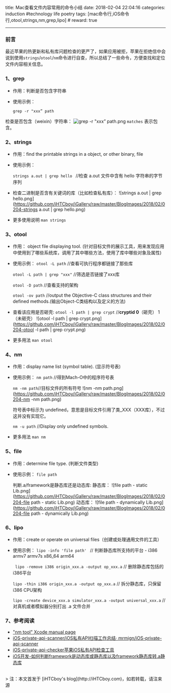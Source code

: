 title: Mac查看文件内容常用的命令小结
date: 2018-02-04 22:04:16
categories: induction #technology life poetry
tags: [mac命令行,iOS命令行,otool,strings,nm,grep,lipo]  # <!--more-->
reward: true

---

### 前言
最近苹果的热更新和私有库问题检查的更严了，如果应用被拒，苹果在拒绝信中会说到使用`strings`/`otool`/`nm`命令进行自查，所以总结了一些命令，方便查找和定位文件内容相关信息。


### 1、grep
- 作用：判断是否包含字符串

- 使用示例：

	`grep -r "xxx” path`

检查是否包含（weixin）字符串：
	![grep -r "xxx” path.png](https://github.com/iHTCboy/iGallery/raw/master/BlogImages/2018/02/0204-grep%20-r%20%22xxx”%20path.png)
 `matches` 表示包含。

<!--more-->

### 2、strings

- 作用：find the printable strings in a object, or other binary, file

- 使用示例：

	`strings a.out | grep hello ` //检查 a.out 文件中含有 hello 字符串的字节序列

- 检查二进制是否含有关键词的库（比如检查私有库）：
![strings a.out | grep hello.png](https://github.com/iHTCboy/iGallery/raw/master/BlogImages/2018/02/0204-strings a.out | grep hello.png)


- 更多使用说明 `man strings`


### 3、otool

- 作用： object file displaying tool. (针对目标文件的展示工具，用来发现应用中使用到了哪些系统库，调用了其中哪些方法，使用了库中哪些对象及属性)

- 使用示例：
	`otool -L path` //查看可执行程序都链接了那些库

	`otool -L path | grep "xxx"` //筛选是否链接了xxx库

	`otool -D path` //查看支持的架构
	
	`otool -ov path` //output the Objective-C class structures and their defined methods.(输出Object-C类结构以及定义的方法)

- 查看该应用是否砸壳:
	`otool -l path | grep crypt` //**cryptid  0**（砸壳） 1（未砸壳）
![otool -l path | grep crypt.png](https://github.com/iHTCboy/iGallery/raw/master/BlogImages/2018/02/0204-otool -l path | grep crypt.png)

- 更多用法 `man otool`

### 4、nm

- 作用：display name list (symbol table). (显示符号表)

- 使用示例：
	`nm path` //得到Mach-O中的程序符号表

	`nm -nm path`//目标文件的所有符号
	![nm -nm path.png](https://github.com/iHTCboy/iGallery/raw/master/BlogImages/2018/02/0204-nm -nm path.png)

    符号表中标示为 undefined，意思是目标文件引用了类_XXX（XXX库），不过这并没有实现它。
    
   `nm -u path` //Display only undefined symbols.

- 更多用法 `man nm`

### 5、file 

- 作用：determine file type. (判断文件类型)

- 使用示例：
	`file path`
									
	判断.a/framework是静态库还是动态库:
静态库：
  ![file path - static Lib.png](https://github.com/iHTCboy/iGallery/raw/master/BlogImages/2018/02/0204-file path - static Lib.png)
动态库：
![file path - dynamically Lib.png](https://github.com/iHTCboy/iGallery/raw/master/BlogImages/2018/02/0204-file path - dynamically Lib.png)


### 6、lipo

- 作用：create or operate on universal files（创建或处理通用文件的工具）

- 使用示例：
    `lipo -info 'file path' ` // 判断静态库所支持的平台 - i386 armv7 armv7s x86_64 arm64

   ` lipo -remove i386 origin_xxx.a -output op_xxx.a` // 删除静态库包括的i386平台

  `lipo -thin i386 origin_xxx.a -output op_xxx.a` // 拆分静态库，只保留i386 CPU架构

  `lipo -create device_xxx.a simulator_xxx.a -output universal_xxx.a` //对真机或者模拟器分别打出 .a 文件合并


### 7、参考阅读

- ["nm tool" Xcode manual page](https://developer.apple.com/legacy/library/documentation/Darwin/Reference/ManPages/man1/nm.1.html)
- [iOS-private-api-scanner/iOS私有API扫描工作总结· mrmign/iOS-private-api-scanner](https://github.com/mrmign/iOS-private-api-scanner/blob/master/iOS-api-scan.md)
- [iOS-private-api-checker苹果iOS私有API检查工具](https://github.com/NetEaseGame/iOS-private-api-checker)
- [iOS开发-如何判断framework是动态库或静态库以及framework静态库转.a静态库](https://www.jianshu.com/p/77343def4574?utm_campaign=maleskine&utm_content=note&utm_medium=seo_notes&utm_source=recommendation)


<br>
> 注：本文首发于 [iHTCboy's blog](http://iHTCboy.com)，如若转载，请注来源


